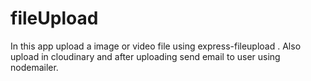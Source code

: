 # fileUpload
In  this app upload a image or video file using express-fileupload . Also upload in cloudinary and after uploading send email to user using nodemailer.

